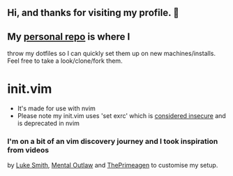 ## Hi, and thanks for visiting my profile. 👋

## My [personal repo](https://github.com/praisedpern/praisedpern/) is where I
throw my dotfiles so I can quickly set them up on new machines/installs. Feel
free to take a look/clone/fork them.

# init.vim
- It's made for use with nvim
- Please note my init.vim uses 'set exrc' which is 
[considered insecure](https://www.google.com/search?q=set+exrc) and is deprecated in nvim
### I'm on a bit of an vim discovery journey and I took inspiration from videos
  by
  [Luke Smith](https://odysee.com/@Luke:7), 
  [Mental Outlaw](https://odysee.com/@AlphaNerd:8) and 
  [ThePrimeagen](https://www.youtube.com/channel/UC8ENHE5xdFSwx71u3fDH5Xw)
  to customise my setup.

<!--
**praisedpern/praisedpern** is a ✨ _special_ ✨ repository because its
`README.md` (this file) appears on your GitHub profile.

Here are some ideas to get you started:

- 🔭 I’m currently working on ...
- 🌱 I’m currently learning ...
- 👯 I’m looking to collaborate on ...
- 🤔 I’m looking for help with ...
- 💬 Ask me about ...
- 📫 How to reach me: ...
- 😄 Pronouns: ...
- ⚡ Fun fact: ...
-->
